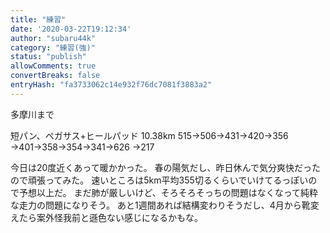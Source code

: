 ```yaml
---
title: "練習"
date: '2020-03-22T19:12:34'
author: "subaru44k"
category: "練習(強)"
status: "publish"
allowComments: true
convertBreaks: false
entryHash: "fa3733062c14e932f76dc7081f3883a2"
---
```

多摩川まで

短パン、ペガサス+ヒールパッド
10.38km
515→506→431→420→356
→401→358→354→341→626
→217

今日は20度近くあって暖かかった。
春の陽気だし、昨日休んで気分爽快だったので頑張ってみた。
速いところは5km平均355切るくらいでいけてるっぽいので予想以上だ。
まだ肺が厳しいけど、そろそろそっちの問題はなくなって純粋な走力の問題になりそう。
あと1週間あれば結構変わりそうだし、4月から靴変えたら案外怪我前と遜色ない感じになるかもな。
